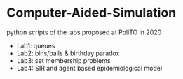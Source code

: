 # Computer-Aided-Simulation
python scripts of the labs proposed at PoliTO in 2020

- Lab1: queues
- Lab2: bins/balls & birthday paradox
- Lab3: set membership problems
- Lab4: SIR and agent based epidemiological model
